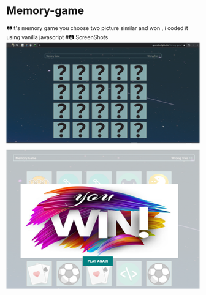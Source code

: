# Memory-game
🛤it's memory game you choose two picture similar and won , i coded it using vanilla javascript
#📷 ScreenShots
![Demo](gif.gif)

![Finsh](Capture.PNG)
